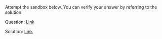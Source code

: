 Attempt the sandbox below. You can verify your answer by referring to the solution.

Question: [Link](https://neetocode.com/create/react/academy/52d672a6-d1b1-4aa5-bb4a-ab1878206ef2)

Solution: [Link](https://neetocode.com/create/react/academy/59703b55-ff6d-4c13-9304-46886865a074)

